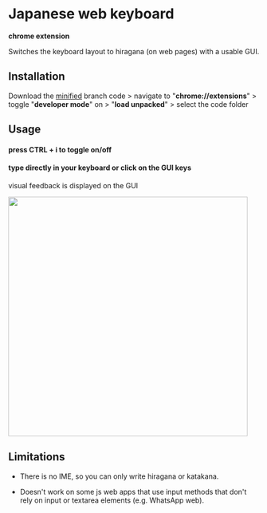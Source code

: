 # Japanese web keyboard
**chrome extension**

Switches the keyboard layout to hiragana (on web pages) with a usable GUI.

## Installation

Download the [minified](https://github.com/9elt/jp-web-keyboard/tree/min) branch code > navigate to "**chrome://extensions**" > toggle "**developer mode**" on > "**load unpacked**" > select the code folder

## Usage

#### press CTRL + i to toggle on/off

#### type directly in your keyboard or click on the GUI keys
visual feedback is displayed on the GUI


<kbd>
<img src="https://github.com/9elt/jp-web-keyboard/blob/readme_media/media/jp-web-keyboard.jpg?v=0001" data-canonical-src="https://github.com/9elt/jisho-on-the-fly/blob/readme_media/media/definition.jpg" width="480" />
</kbd>

## Limitations

* There is no IME, so you can only write hiragana or katakana.
 
* Doesn't work on some js web apps that use input methods that don't rely on input or textarea elements (e.g. WhatsApp web).
